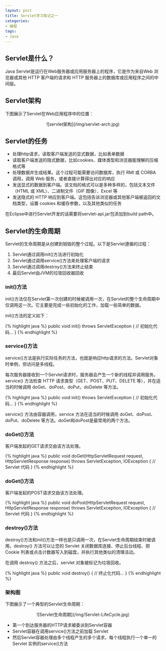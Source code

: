 ```yaml
---
layout: post
title: Servlet学习笔记之一
categories:
- 编程
tags:
- Java
---
```


## Servlet是什么？

Java Servlet是运行在Web服务器或应用服务器上的程序，它是作为来自Web 浏览器或其他 HTTP 客户端的请求和 HTTP 服务器上的数据库或应用程序之间的中间层。

## Servlet架构

下图展示了Servlet在Web应用程序中的位置：

<center> ![servlet架构](/img/servlet-arch.jpg) </center>

## Servlet的任务

- 处理http请求，读取客户端发送的显式数据，比如表单数据
- 读取客户端发送的隐式数据，比如cookies、媒体类型和浏览器能理解的压缩格式等
- 处理数据并生成结果。这个过程可能需要访问数据库，执行 RMI 或 CORBA 调用，调用 Web 服务，或者直接计算得出对应的响应
- 发送显式的数据到客户端。该文档的格式可以是多种多样的，包括文本文件（HTML 或 XML）、二进制文件（GIF 图像）、Excel 等
- 发送隐式的 HTTP 响应到客户端。这包括告诉浏览器或其他客户端被返回的文档类型，设置 cookies 和缓存参数，以及其他类似的任务

在Eclipse中进行Servlet开发的话需要将servlet-api.jar包添加到build path中。

## Servlet的生命周期

Servlet的生命周期是从创建到销毁的整个过程。以下是Servlet遵循的过程：

1. Servlet通过调用init()方法进行初始化
2. Servlet通过调用service()方法来处理客户端的请求
3. Servlet通过调用destroy()方法来终止结束
4. 最后Servlet由JVM的垃圾回收器回收

### init()方法

init()方法仅在Servlet第一次创建的时候被调用一次，在Servlet的整个生命周期中仅调用这一次。它主要是完成一些初始化的工作，加载一些简单的数据。

init()方法的定义如下：

{% highlight java %}
public void init() throws ServletException {
  // 初始化代码...
}
{% endhighlight %}

### service()方法

service()方法是执行实际任务的方法，也就是响应http请求的方法。Servlet对象时单例，但访问是多线程。

每次服务器接收到一个Servlet请求时，服务器会产生一个新的线程并调用服务。service() 方法检查 HTTP 请求类型（GET、POST、PUT、DELETE 等），并在适当的时候调用 doGet、doPost、doPut，doDelete 等方法。

{% highlight java %}
public void init() throws ServletException {
  // 初始化代码...
}
{% endhighlight %}

service() 方法由容器调用，service 方法在适当的时候调用 doGet、doPost、doPut、doDelete 等方法。doGet和doPost是最常用的两个方法。

### doGet()方法

客户端发起的GET请求交由该方法处理。

{% highlight java %}
public void doGet(HttpServletRequest request,
                  HttpServletResponse response)
    throws ServletException, IOException {
    // Servlet 代码
}
{% endhighlight %}


### doGet()方法

客户端发起的POST请求交由该方法处理。

{% highlight java %}
public void doPost(HttpServletRequest request,
                   HttpServletResponse response)
    throws ServletException, IOException {
    // Servlet 代码
}
{% endhighlight %}

### destroy()方法

destroy()方法和init()方法一样也是只调用一次，在Servlet生命周期结束时被调用。destroy() 方法可以让您的 Servlet 关闭数据库连接、停止后台线程、把 Cookie 列表或点击计数器写入到磁盘，并执行其他类似的清理活动。

在调用 destroy() 方法之后，servlet 对象被标记为垃圾回收。

{% highlight java %}
public void destroy() {
  // 终止化代码...
}
{% endhighlight %}

### 架构图

下图展示了一个典型的Servlet生命周期：

<center> ![Servlet生命周期](/img/Servlet-LifeCycle.jpg) </center>

- 第一个到达服务器的HTTP请求被委派到Servlet容器
- Servlet容器在调用service()方法之前加载 Servlet
- 然后Servlet容器处理由多个线程产生的多个请求，每个线程执行一个单一的 Servlet 实例的service()方法
